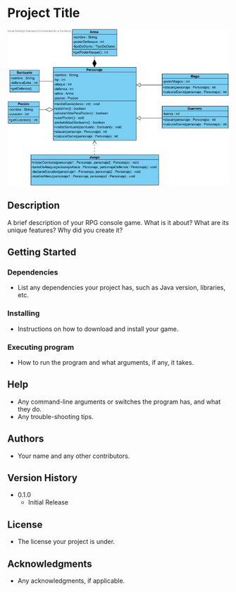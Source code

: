 # Project Title

![Class Diagram](class.jpg)

## Description

A brief description of your RPG console game. What is it about? What are its unique features? Why did you create it?

## Getting Started

### Dependencies

* List any dependencies your project has, such as Java version, libraries, etc.

### Installing

* Instructions on how to download and install your game.

### Executing program

* How to run the program and what arguments, if any, it takes.

## Help

* Any command-line arguments or switches the program has, and what they do.
* Any trouble-shooting tips.

## Authors

* Your name and any other contributors.

## Version History

* 0.1.0
    * Initial Release

## License

* The license your project is under.

## Acknowledgments

* Any acknowledgments, if applicable.

